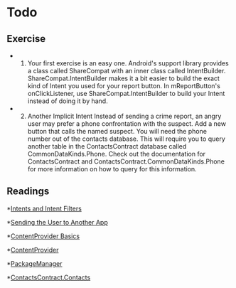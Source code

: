 # Todo 

## Exercise
* 1. Your first exercise is an easy one. Android's support library provides a class called ShareCompat with an inner class called IntentBuilder. ShareCompat.IntentBuilder makes it a bit easier to build the exact kind of Intent you used for your report button. In mReportButton's onClickListener, use ShareCompat.IntentBuilder to build your Intent instead of doing it by hand.

* 2. Another Implicit Intent
 Instead of sending a crime report, an angry user may prefer a phone confrontation with the suspect. Add a new button that calls the named suspect. You will need the phone number out of the contacts database. This will require you to query another table in the ContactsContract database called CommonDataKinds.Phone. Check out the documentation for ContactsContract and ContactsContract.CommonDataKinds.Phone for more information on how to query for this information.


## Readings

*[Intents and Intent Filters](https://developer.android.com/guide/components/intents-filters.html)

*[Sending the User to Another App](https://developer.android.com/training/basics/intents/sending.html)

*[ContentProvider Basics](https://developer.android.com/guide/topics/providers/content-provider-basics.html)

*[ContentProvider](https://developer.android.com/reference/android/content/ContentProvider.html)

*[PackageManager](https://developer.android.com/reference/android/content/pm/PackageManager.html)

*[ContactsContract.Contacts](https://developer.android.com/reference/android/provider/ContactsContract.Contacts.html)